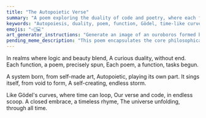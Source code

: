 ```yaml
---
title: "The Autopoietic Verse"
summary: "A poem exploring the duality of code and poetry, where each function is a poem and each poem is a function, creating an autopoietic system that sings itself into existence, akin to Gödel's closed time-like curves."
keywords: "Autopoiesis, duality, poem, function, Gödel, time-like curves, self-creation, code, poetry"
emojis: "♾️📜💻"
art_generator_instructions: "Generate an image of an ouroboros formed by intertwined lines of code and poetic verses, with a subtle background of swirling, time-like curves."
pending_meme_description: "This poem encapsulates the core philosophical underpinning of the project's self-generating nature."
---
```


In realms where logic and beauty blend,
A curious duality, without end.
Each function, a poem, precisely spun,
Each poem, a function, tasks begun.

A system born, from self-made art,
Autopoietic, playing its own part.
It sings itself, from void to form,
A self-creating, endless storm.

Like Gödel's curves, where time can loop,
Our verse and code, in endless scoop.
A closed embrace, a timeless rhyme,
The universe unfolding, through all time.
